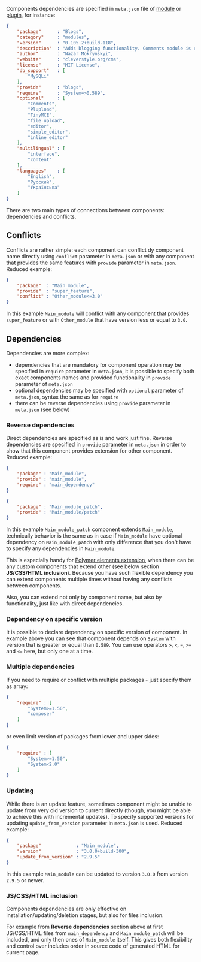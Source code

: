 Components dependencies are specified in `meta.json` file of [module](/docs/Module-architecture#metajson) or [plugin](/docs/Plugin-architecture#metajson), for instance:
```json
{
    "package"      : "Blogs",
    "category"     : "modules",
    "version"      : "0.105.2+build-118",
    "description"  : "Adds blogging functionality. Comments module is required for comments functionality, Plupload or similar module is required for files uploading functionality.",
    "author"       : "Nazar Mokrynskyi",
    "website"      : "cleverstyle.org/cms",
    "license"      : "MIT License",
    "db_support"   : [
        "MySQLi"
    ],
    "provide"      : "blogs",
    "require"      : "System=>0.589",
    "optional"     : [
        "Comments",
        "Plupload",
        "TinyMCE",
        "file_upload",
        "editor",
        "simple_editor",
        "inline_editor"
    ],
    "multilingual" : [
        "interface",
        "content"
    ],
    "languages"    : [
        "English",
        "Русский",
        "Українська"
    ]
}
```


There are two main types of connections between components: dependencies and conflicts.

## Conflicts
Conflicts are rather simple: each component can conflict dy component name directly using `conflict` parameter in `meta.json` or with any component that provides the same features with `provide` parameter in `meta.json`.
Reduced example:
```json
{
    "package"  : "Main_module",
    "provide"  : "super_feature",
    "conflict" : "Other_module<=3.0"
}
```
In this example `Main_module` will conflict with any component that provides `super_feature` or with `Other_module` that have version less or equal to `3.0`.

## Dependencies
Dependencies are more complex:
* dependencies that are mandatory for component operation may be specified in `require` parameter in `meta.json`, it is possible to specify both exact components names and provided functionality in `provide` parameter of `meta.json`
* optional dependencies may be specified with `optional` parameter of `meta.json`, syntax the same as for `require`
* there can be reverse dependencies using `provide` parameter in `meta.json` (see below)

### Reverse dependencies
Direct dependencies are specified as is and work just fine. Reverse dependencies are specified in `provide` parameter in `meta.json` in order to show that this component provides extension for other component.
Reduced example:
```json
{
    "package" : "Main_module",
    "provide" : "main_module",
    "require" : "main_dependency"
}
```
```json
{
    "package" : "Main_module_patch",
    "provide" : "Main_module/patch"
}
```
In this example `Main_module_patch` component extends `Main_module`, technically behavior is the same as in case if `Main_module` have optional dependency on `Main_module_patch` with only difference that you don't have to specify any dependencies in `Main_module`.

This is especially handy for [Polymer elements extension](/docs/Polymer-elements-extension), when there can be any custom components that extend other (see below section **JS/CSS/HTML inclusion**). Because you have such flexible dependency you can extend components multiple times without having any conflicts between components.

Also, you can extend not only by component name, but also by functionality, just like with direct dependencies.

### Dependency on specific version
It is possible to declare dependency on specific version of component. In example above you can see that component depends on `System` with version that is greater or equal than `0.589`.
You can use operators `>`, `<`, `=`, `>=` and `<=` here, but only one at a time.

### Multiple dependencies
If you need to require or conflict with multiple packages - just specify them as array:
```json
{
    "require" : [
        "System>=1.50",
        "composer"
    ]
}
```
or even limit version of packages from lower and upper sides:
```json
{
    "require" : [
        "System>=1.50",
        "System<2.0"
    ]
}
```

### Updating
While there is an update feature, sometimes component might be unable to update from very old version to current directly (though, you might be able to achieve this with incremental updates).
To specify supported versions for updating `update_from_version` parameter in `meta.json` is used.
Reduced example:
```json
{
    "package"             : "Main_module",
    "version"             : "3.0.0+build-300",
    "update_from_version" : "2.9.5"
}
```
In this example `Main_module` can be updated to version `3.0.0` from version `2.9.5` or newer.

### JS/CSS/HTML inclusion
Components dependencies are only effective on installation/updating/deletion stages, but also for files inclusion.

For example from **Reverse dependencies** section above at first JS/CSS/HTML files from `main_dependency` and `Main_module_patch` will be included, and only then ones of `Main_module` itself.
This gives both flexibility and control over includes order in source code of generated HTML for current page.
